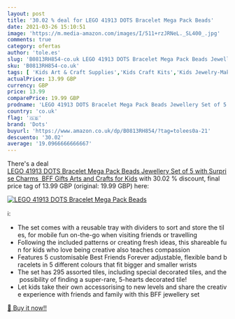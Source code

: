 ```yaml
---
layout: post
title: '30.02 % deal for LEGO 41913 DOTS Bracelet Mega Pack Beads'
date: 2021-03-26 15:10:51
image: 'https://m.media-amazon.com/images/I/511+rzJRNeL._SL400_.jpg'
comments: true
category: ofertas
author: 'tole.es'
slug: 'B0813RH854-co.uk LEGO 41913 DOTS Bracelet Mega Pack Beads Jewellery Set...'
sku: 'B0813RH854-co.uk'
tags: [ 'Kids Art & Craft Supplies','Kids Craft Kits','Kids Jewelry-Making & Beadwork Kits','Toy Types','Toys & Games','Toys Store','dots','lego', ]
actualPrice: 13.99 GBP
currency: GBP
price: 13.99
comparePrice: 19.99 GBP
prodname: 'LEGO 41913 DOTS Bracelet Mega Pack Beads Jewellery Set of 5 with Surprise Charms  BFF Gifts Arts and Crafts for Kids'
country: 'co.uk'
flag: '🇬🇧'
brand: 'Dots'
buyurl: 'https://www.amazon.co.uk/dp/B0813RH854/?tag=tolees0a-21'
descuento: '30.02'
average: '19.0966666666667'
---
```


There's a deal [LEGO 41913 DOTS Bracelet Mega Pack Beads Jewellery Set of 5 with Surprise Charms  BFF Gifts Arts and Crafts for Kids](https://www.amazon.co.uk/dp/B0813RH854/?tag=tolees0a-21)  with  30.02 % discount, final price tag of  13.99 GBP (original: 19.99 GBP) here:

[![LEGO 41913 DOTS Bracelet Mega Pack Beads](https://m.media-amazon.com/images/I/511+rzJRNeL._SL400_.jpg)](https://www.amazon.co.uk/dp/B0813RH854/?tag=tolees0a-21)

ℹ️:

- The set comes with a reusable tray with dividers to sort and store the tiles, for mobile fun on-the-go when visiting friends or travelling
- Following the included patterns or creating fresh ideas, this shareable fun for kids who love being creative also teaches compassion
- Features 5 customisable Best Friends Forever adjustable, flexible band bracelets in 5 different colours that fit bigger and smaller wrists
- The set has 295 assorted tiles, including special decorated tiles, and the possibility of finding a super-rare, 5-hearts decorated tile!
- Let kids take their own accessorising to new levels and share the creative experience with friends and family with this BFF jewellery set

[🛒 Buy it now!!](https://www.amazon.co.uk/dp/B0813RH854/?tag=tolees0a-21)
